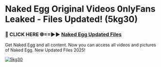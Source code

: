 # Naked Egg Original Videos 0nlyFans Leaked - Files Updated! (5kg30)

<h3>🔴 CLICK HERE 🌐==►► <a href="https://tinyurl.com/up5wt9bj" rel="nofollow">Naked Egg Updated Files</a></h3>

Get Naked Egg and all content. Now you can access all videos and pictures of Naked Egg. New Updated Files 2025!

[![5kg30](https://i.imgur.com/ABiUzMV.gif)](https://tinyurl.com/up5wt9bj)
